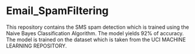 # Email_SpamFiltering

This repository contains the SMS spam detection which is trained using the Naive Bayes Classification Algorithm.
The model yields 92% of accuracy. The model is trained on the dataset which is taken from the UCI MACHINE LEARNING REPOSITORY.
